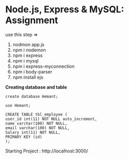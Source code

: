Node.js, Express & MySQL: Assignment
========

use this step =>

1. nodmon app.js
2. npm i nodemon
3. npm i express
4. npm i mysql
5. npm i express-myconnection
6. npm i body-parser
7. npm install ejs


**Creating database and table**

```
create database Hemant;

use Hemant;

CREATE TABLE tbl_employee (
user_id int(11) NOT NULL auto_increment,
name varchar(100) NOT NULL,
email varchar(100) NOT NULL,
Salary int(11) NOT NULL,
PRIMARY KEY (id)
);
```

Starting Project : http://localhost:3000/